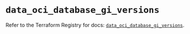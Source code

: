 # `data_oci_database_gi_versions`

Refer to the Terraform Registry for docs: [`data_oci_database_gi_versions`](https://registry.terraform.io/providers/hashicorp/oci/7.19.0/docs/data-sources/database_gi_versions).

